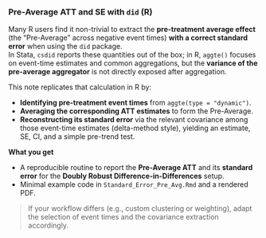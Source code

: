 ### Pre-Average ATT and SE with `did` (R)

Many R users find it non-trivial to extract the **pre-treatment average effect** (the “Pre-Average” across negative event times) **with a correct standard error** when using the `did` package.  
In Stata, `csdid` reports these quantities out of the box; in R, `aggte()` focuses on
event-time estimates and common aggregations, but the **variance of the pre-average aggregator** is not directly exposed after aggregation.

This note replicates that calculation in R by:
- **Identifying pre-treatment event times** from `aggte(type = "dynamic")`.
- **Averaging the corresponding ATT estimates** to form the Pre-Average.
- **Reconstructing its standard error** via the relevant covariance among those
  event-time estimates (delta-method style), yielding an estimate, SE, CI, and a simple
  pre-trend test.

**What you get**
- A reproducible routine to report the **Pre-Average ATT** and its **standard error** for
  the **Doubly Robust Difference-in-Differences** setup.
- Minimal example code in `Standard_Error_Pre_Avg.Rmd` and a rendered PDF.

> If your workflow differs (e.g., custom clustering or weighting), adapt the selection of event times and the covariance extraction accordingly.
